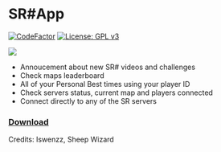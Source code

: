 # SR#App
[![CodeFactor](https://www.codefactor.io/repository/github/iswenzz/sr-app/badge)](https://www.codefactor.io/repository/github/iswenzz/sr-app)
[![License: GPL v3](https://img.shields.io/badge/License-GPLv3-blue.svg)](https://www.gnu.org/licenses/gpl-3.0)

![](https://i.imgur.com/IKAVwOe.jpg)

* Annoucement about new SR# videos and challenges
* Check maps leaderboard 
* All of your Personal Best times using your player ID
* Check servers status, current map and players connected
* Connect directly to any of the SR servers

### [Download](https://github.com/Iswenzz/SR-App/releases)

Credits: Iswenzz, Sheep Wizard
